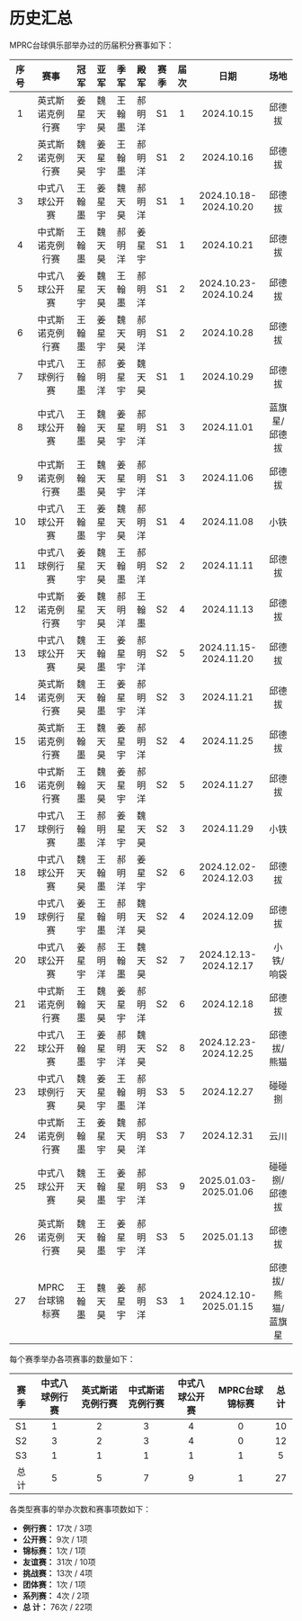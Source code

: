 # 历史汇总

MPRC台球俱乐部举办过的历届积分赛事如下：

| 序号 | 赛事            | 冠军   | 亚军   | 季军  | 殿军  | 赛季 | 届次  | 日期                   | 场地              |
| :-: | :-------------: | :----: | :---: | :---: | :---: | :--: | :--: | :-------------------: | :----------------: |
|  1  | 英式斯诺克例行赛 | 姜星宇 | 魏天昊 | 王翰墨 | 郝明洋 | S1   |  1   | 2024.10.15            | 邱德拔             |
|  2  | 英式斯诺克例行赛 | 魏天昊 | 姜星宇 | 王翰墨 | 郝明洋 | S1   |  2   | 2024.10.16            | 邱德拔             |
|  3  | 中式八球公开赛   | 王翰墨 | 姜星宇 | 魏天昊 | 郝明洋 | S1   |  1   | 2024.10.18-2024.10.20 | 邱德拔             |
|  4  | 中式斯诺克例行赛 | 王翰墨 | 魏天昊 | 郝明洋 | 姜星宇 | S1   |  1   | 2024.10.21            | 邱德拔             |
|  5  | 中式八球公开赛   | 姜星宇 | 魏天昊 | 王翰墨 | 郝明洋 | S1   |  2   | 2024.10.23-2024.10.24 | 邱德拔             |
|  6  | 中式斯诺克例行赛 | 王翰墨 | 姜星宇 | 魏天昊 | 郝明洋 | S1   |  2   | 2024.10.28            | 邱德拔             |
|  7  | 中式八球例行赛   | 王翰墨 | 郝明洋 | 姜星宇 | 魏天昊 | S1   |  1   | 2024.10.29            | 邱德拔             |
|  8  | 中式八球公开赛   | 王翰墨 | 魏天昊 | 姜星宇 | 郝明洋 | S1   |  3   | 2024.11.01            | 蓝旗星/邱德拔       |
|  9  | 中式斯诺克例行赛 | 王翰墨 | 魏天昊 | 姜星宇 | 郝明洋 | S1   |  3   | 2024.11.06            | 邱德拔             |
| 10  | 中式八球公开赛   | 王翰墨 | 姜星宇 | 魏天昊 | 郝明洋 | S1   |  4   | 2024.11.08            | 小铁               |
| 11  | 中式八球例行赛   | 姜星宇 | 魏天昊 | 王翰墨 | 郝明洋 | S2   |  2   | 2024.11.11            | 邱德拔             |
| 12  | 中式斯诺克例行赛 | 姜星宇 | 魏天昊 | 郝明洋 | 王翰墨 | S2   |  4   | 2024.11.13            | 邱德拔             |
| 13  | 中式八球公开赛   | 魏天昊 | 王翰墨 | 姜星宇 | 郝明洋 | S2   |  5   | 2024.11.15-2024.11.20 | 邱德拔             |
| 14  | 英式斯诺克例行赛 | 魏天昊 | 王翰墨 | 姜星宇 | 郝明洋 | S2   |  3   | 2024.11.21            | 邱德拔             |
| 15  | 英式斯诺克例行赛 | 王翰墨 | 魏天昊 | 姜星宇 | 郝明洋 | S2   |  4   | 2024.11.25            | 邱德拔             |
| 16  | 中式斯诺克例行赛 | 王翰墨 | 魏天昊 | 姜星宇 | 郝明洋 | S2   |  5   | 2024.11.27            | 邱德拔             |
| 17  | 中式八球例行赛   | 王翰墨 | 郝明洋 | 姜星宇 | 魏天昊 | S2   |  3   | 2024.11.29            | 小铁               |
| 18  | 中式八球公开赛   | 魏天昊 | 王翰墨 | 郝明洋 | 姜星宇 | S2   |  6   | 2024.12.02-2024.12.03 | 邱德拔             |
| 19  | 中式八球例行赛   | 姜星宇 | 王翰墨 | 郝明洋 | 魏天昊 | S2   |  4   | 2024.12.09            | 邱德拔             |
| 20  | 中式八球公开赛   | 姜星宇 | 郝明洋 | 王翰墨 | 魏天昊 | S2   |  7   | 2024.12.13-2024.12.17 | 小铁/响袋          |
| 21  | 中式斯诺克例行赛 | 王翰墨 | 魏天昊 | 姜星宇 | 郝明洋 | S2   |  6   | 2024.12.18            | 邱德拔             |
| 22  | 中式八球公开赛   | 王翰墨 | 姜星宇 | 郝明洋 | 魏天昊 | S2   |  8   | 2024.12.23-2024.12.25 | 邱德拔/熊猫        |
| 23  | 中式八球例行赛   | 魏天昊 | 姜星宇 | 王翰墨 | 郝明洋 | S3   |  5   | 2024.12.27            | 碰碰捌             |
| 24  | 中式斯诺克例行赛 | 王翰墨 | 姜星宇 | 魏天昊 | 郝明洋 | S3   |  7   | 2024.12.31            | 云川               |
| 25  | 中式八球公开赛   | 魏天昊 | 王翰墨 | 姜星宇 | 郝明洋 | S3   |  9   | 2025.01.03-2025.01.06 | 碰碰捌/邱德拔      |
| 26  | 英式斯诺克例行赛 | 魏天昊 | 王翰墨 | 姜星宇 | 郝明洋 | S3   |  5   | 2025.01.13            | 邱德拔             |
| 27  | MPRC台球锦标赛   | 王翰墨 | 魏天昊 | 姜星宇 | 郝明洋 | S3   |  1   | 2024.12.10-2025.01.15 | 邱德拔/熊猫/蓝旗星 |

每个赛季举办各项赛事的数量如下：

| 赛季 | 中式八球例行赛   | 英式斯诺克例行赛  | 中式斯诺克例行赛   | 中式八球公开赛  | MPRC台球锦标赛  | 总计 |
| :--: | :------------: | :--------------: | :--------------: | :------------: | :------------: | :--: |
|  S1  |       1        |        2         |        3         |       4        |       0        |  10  |
|  S2  |       3        |        2         |        3         |       4        |       0        |  12  |
|  S3  |       1        |        1         |        1         |       1        |       1        |  5   |
| 总计 |       5        |        5         |        7         |       9        |       1        |  27  |

各类型赛事的举办次数和赛事项数如下：

- **例行赛：** 17次 /  3项
- **公开赛：**  9次 /  1项
- **锦标赛：**  1次 /  1项
- **友谊赛：** 31次 / 10项
- **挑战赛：** 13次 /  4项
- **团体赛：**  1次 /  1项
- **系列赛：**  4次 /  2项
- **总  计：** 76次 / 22项